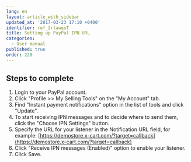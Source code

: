 ```yaml
---
lang: en
layout: article_with_sidebar
updated_at: '2017-03-23 17:10 +0400'
identifier: ref_2rlawgsT
title: Setting up PayPal IPN URL
categories:
  - User manual
published: true
order: 220
---
```


## Steps to complete

1. Login to your PayPal account.
2. Click "Profile >> My Selling Tools" on the "My Account" tab.
3. Find "Instant payment notifications" option in the list of tools and click "Update".
4. To start receiving IPN messages and to decide where to send them, click the "Choose IPN Settings" button.
5. Specify the URL for your listener in the Notification URL field, for example:
[https://demostore.x-cart.com/?target=callback](https://demostore.x-cart.com/?target=callback)
6. Click "Receive IPN messages (Enabled)" option to enable your listener.
7. Click Save.
